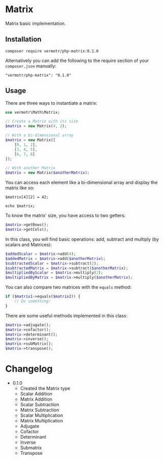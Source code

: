# Matrix
Matrix basic implementation.

## Installation

```
composer require vermotr/php-matrix:0.1.0
```

Alternatively you can add the following to the require section of your `composer.json` manually:
```
"vermotr/php-matrix": "0.1.0"
```

## Usage

There are three ways to instantiate a matrix:
```php
use vermotr\Math\Matrix;

// Create a Matrix with its size
$matrix = new Matrix(4, 2);

// With a bi-dimensional array
$matrix = new Matrix([
    [0, 1, 2],
    [3, 4, 5],
    [6, 7, 8]
]);

// With another Matrix
$matrix = new Matrix($anotherMatrix);
```

You can access each element like a bi-dimensional array and display the matrix like so:
```
$matrix[4][2] = 42;

echo $matrix;
```

To know the matrix' size, you have access to two getters:
```php
$matrix->getRows();
$matrix->getCols();
```

In this class, you will find basic operations: add, subtract and multiply (by scalars and Matrices):

```php
$addedScalar = $matrix->add(4);
$addedMatrix = $matrix->add($anotherMatrix);
$subtractedScalar = $matrix->subtract(2);
$subtractedMatrix = $matrix->subtract($anotherMatrix);
$multipliedByScalar = $matrix->multiply(2);
$multipliedByMatrix = $matrix->multiply($anotherMatrix);
```

You can also compare two matrices with the `equals` method:
```php
if ($matrix1->equals($matrix2)) {
    // Do something!
}
```

There are some useful methods implemented in this class:

```php
$matrix->adjugate();
$matrix->cofactor();
$matrix->determinant();
$matrix->inverse();
$matrix->subMatrix();
$matrix->transpose();
```

# Changelog

- 0.1.0
    - Created the Matrix type
    - Scalar Addition
    - Matrix Addition
    - Scalar Subtraction
    - Matrix Subtraction
    - Scalar Multiplication
    - Matrix Multiplication
    - Adjugate
    - Cofactor
    - Determinant
    - Inverse
    - Submatrix
    - Transpose
